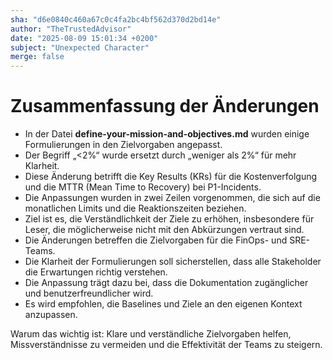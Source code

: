 ```yaml
---
sha: "d6e0840c460a67c0c4fa2bc4bf562d370d2bd14e"
author: "TheTrustedAdvisor"
date: "2025-08-09 15:01:34 +0200"
subject: "Unexpected Character"
merge: false
---
```


# Zusammenfassung der Änderungen

- In der Datei **define-your-mission-and-objectives.md** wurden einige Formulierungen in den Zielvorgaben angepasst.
- Der Begriff „&lt;2%“ wurde ersetzt durch „weniger als 2%“ für mehr Klarheit.
- Diese Änderung betrifft die Key Results (KRs) für die Kostenverfolgung und die MTTR (Mean Time to Recovery) bei P1-Incidents.
- Die Anpassungen wurden in zwei Zeilen vorgenommen, die sich auf die monatlichen Limits und die Reaktionszeiten beziehen.
- Ziel ist es, die Verständlichkeit der Ziele zu erhöhen, insbesondere für Leser, die möglicherweise nicht mit den Abkürzungen vertraut sind.
- Die Änderungen betreffen die Zielvorgaben für die FinOps- und SRE-Teams.
- Die Klarheit der Formulierungen soll sicherstellen, dass alle Stakeholder die Erwartungen richtig verstehen.
- Die Anpassung trägt dazu bei, dass die Dokumentation zugänglicher und benutzerfreundlicher wird.
- Es wird empfohlen, die Baselines und Ziele an den eigenen Kontext anzupassen.

Warum das wichtig ist: Klare und verständliche Zielvorgaben helfen, Missverständnisse zu vermeiden und die Effektivität der Teams zu steigern.

